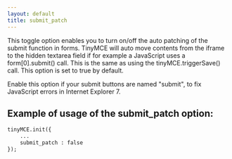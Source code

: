 ```yaml
---
layout: default
title: submit_patch
---
```


This toggle option enables you to turn on/off the auto patching of the submit function in forms. TinyMCE will auto move contents from the iframe to the hidden textarea field if for example a JavaScript uses a form[0].submit() call. This is the same as using the tinyMCE.triggerSave() call. This option is set to true by default.

Enable this option if your submit buttons are named "submit", to fix JavaScript errors in Internet Explorer 7.

## Example of usage of the submit_patch option:

```html
tinyMCE.init({
	...
	submit_patch : false
});

```